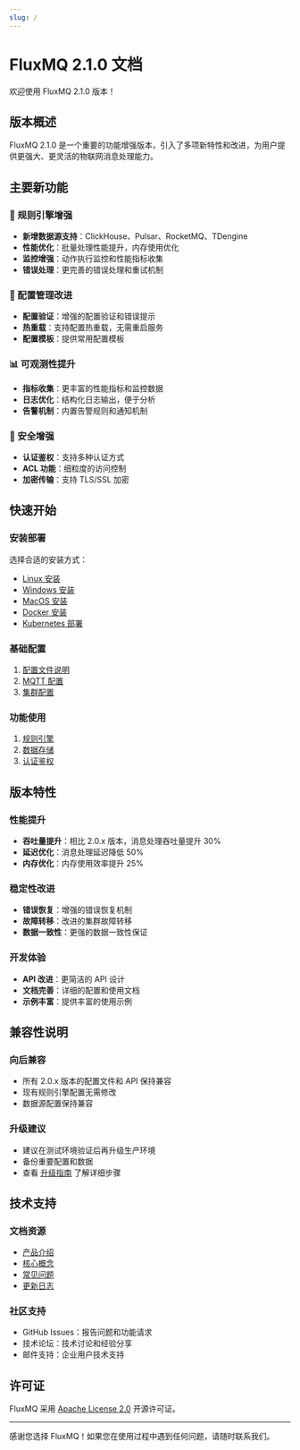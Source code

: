 ```yaml
---
slug: /
---
```


# FluxMQ 2.1.0 文档

欢迎使用 FluxMQ 2.1.0 版本！

## 版本概述

FluxMQ 2.1.0 是一个重要的功能增强版本，引入了多项新特性和改进，为用户提供更强大、更灵活的物联网消息处理能力。

## 主要新功能

### 🚀 规则引擎增强
- **新增数据源支持**：ClickHouse、Pulsar、RocketMQ、TDengine
- **性能优化**：批量处理性能提升，内存使用优化
- **监控增强**：动作执行监控和性能指标收集
- **错误处理**：更完善的错误处理和重试机制

### 🔧 配置管理改进
- **配置验证**：增强的配置验证和错误提示
- **热重载**：支持配置热重载，无需重启服务
- **配置模板**：提供常用配置模板

### 📊 可观测性提升
- **指标收集**：更丰富的性能指标和监控数据
- **日志优化**：结构化日志输出，便于分析
- **告警机制**：内置告警规则和通知机制

### 🔐 安全增强
- **认证鉴权**：支持多种认证方式
- **ACL 功能**：细粒度的访问控制
- **加密传输**：支持 TLS/SSL 加密

## 快速开始

### 安装部署

选择合适的安装方式：

- [Linux 安装](install/Linux.md)
- [Windows 安装](install/Windows.md)
- [MacOS 安装](install/MacOS.md)
- [Docker 安装](install/docker.md)
- [Kubernetes 部署](install/kubernetes.md)

### 基础配置

1. [配置文件说明](config/read.md)
2. [MQTT 配置](config/mqtt.md)
3. [集群配置](config/cluster.md)

### 功能使用

1. [规则引擎](gzyq/rule/README.md)
2. [数据存储](gzyq/action/README.md)
3. [认证鉴权](auth/before.md)

## 版本特性

### 性能提升

- **吞吐量提升**：相比 2.0.x 版本，消息处理吞吐量提升 30%
- **延迟优化**：消息处理延迟降低 50%
- **内存优化**：内存使用效率提升 25%

### 稳定性改进

- **错误恢复**：增强的错误恢复机制
- **故障转移**：改进的集群故障转移
- **数据一致性**：更强的数据一致性保证

### 开发体验

- **API 改进**：更简洁的 API 设计
- **文档完善**：详细的配置和使用文档
- **示例丰富**：提供丰富的使用示例

## 兼容性说明

### 向后兼容

- 所有 2.0.x 版本的配置文件和 API 保持兼容
- 现有规则引擎配置无需修改
- 数据源配置保持兼容

### 升级建议

- 建议在测试环境验证后再升级生产环境
- 备份重要配置和数据
- 查看 [升级指南](upgrade.md) 了解详细步骤

## 技术支持

### 文档资源

- [产品介绍](product/introduction.md)
- [核心概念](product/core.md)
- [常见问题](FAQ.md)
- [更新日志](CHANGELOG.md)

### 社区支持

- GitHub Issues：报告问题和功能请求
- 技术论坛：技术讨论和经验分享
- 邮件支持：企业用户技术支持

## 许可证

FluxMQ 采用 [Apache License 2.0](License.md) 开源许可证。

---

感谢您选择 FluxMQ！如果您在使用过程中遇到任何问题，请随时联系我们。 